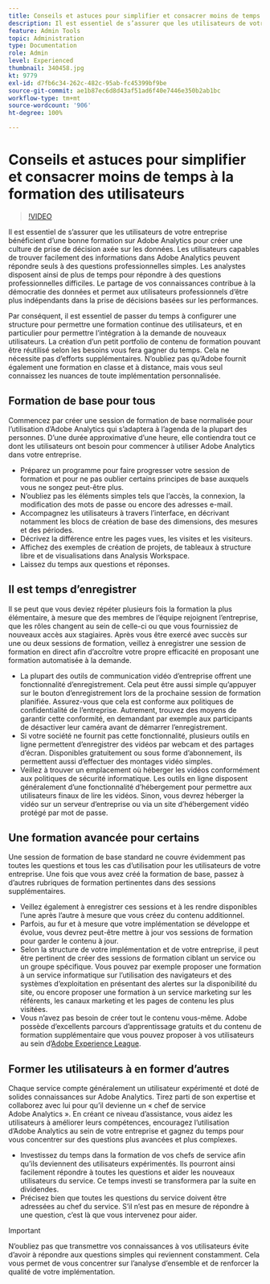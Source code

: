 ```yaml
---
title: Conseils et astuces pour simplifier et consacrer moins de temps à la formation des utilisateurs
description: Il est essentiel de s’assurer que les utilisateurs de votre entreprise bénéficient d’une bonne formation sur Adobe Analytics pour créer une culture de prise de décision axée sur les données. Les utilisateurs capables de trouver facilement des informations dans Adobe Analytics peuvent répondre seuls à des questions professionnelles simples. Les analystes disposent ainsi de plus de temps pour répondre à des questions professionnelles difficiles. Le partage de vos connaissances contribue à la démocratie des données et permet aux utilisateurs professionnels d’être plus indépendants dans la prise de décisions basées sur les performances.
feature: Admin Tools
topic: Administration
type: Documentation
role: Admin
level: Experienced
thumbnail: 340458.jpg
kt: 9779
exl-id: d7fb6c34-262c-482c-95ab-fc45399bf9be
source-git-commit: ae1b87ec6d8d43af51ad6f40e7446e350b2ab1bc
workflow-type: tm+mt
source-wordcount: '906'
ht-degree: 100%

---
```


# Conseils et astuces pour simplifier et consacrer moins de temps à la formation des utilisateurs

>[!VIDEO](https://video.tv.adobe.com/v/341105/?quality=12&learn=on&captions=fre_fr)

Il est essentiel de s’assurer que les utilisateurs de votre entreprise bénéficient d’une bonne formation sur Adobe Analytics pour créer une culture de prise de décision axée sur les données. Les utilisateurs capables de trouver facilement des informations dans Adobe Analytics peuvent répondre seuls à des questions professionnelles simples. Les analystes disposent ainsi de plus de temps pour répondre à des questions professionnelles difficiles. Le partage de vos connaissances contribue à la démocratie des données et permet aux utilisateurs professionnels d’être plus indépendants dans la prise de décisions basées sur les performances.

Par conséquent, il est essentiel de passer du temps à configurer une structure pour permettre une formation continue des utilisateurs, et en particulier pour permettre l’intégration à la demande de nouveaux utilisateurs. La création d’un petit portfolio de contenu de formation pouvant être réutilisé selon les besoins vous fera gagner du temps. Cela ne nécessite pas d’efforts supplémentaires. N’oubliez pas qu’Adobe fournit également une formation en classe et à distance, mais vous seul connaissez les nuances de toute implémentation personnalisée.


## Formation de base pour tous

Commencez par créer une session de formation de base normalisée pour l’utilisation d’Adobe Analytics qui s’adaptera à l’agenda de la plupart des personnes. D’une durée approximative d’une heure, elle contiendra tout ce dont les utilisateurs ont besoin pour commencer à utiliser Adobe Analytics dans votre entreprise.

* Préparez un programme pour faire progresser votre session de formation et pour ne pas oublier certains principes de base auxquels vous ne songez peut-être plus.
* N’oubliez pas les éléments simples tels que l’accès, la connexion, la modification des mots de passe ou encore des adresses e-mail.
* Accompagnez les utilisateurs à travers l’interface, en décrivant notamment les blocs de création de base des dimensions, des mesures et des périodes.
* Décrivez la différence entre les pages vues, les visites et les visiteurs.
* Affichez des exemples de création de projets, de tableaux à structure libre et de visualisations dans Analysis Workspace.
* Laissez du temps aux questions et réponses.

## Il est temps d’enregistrer

Il se peut que vous deviez répéter plusieurs fois la formation la plus élémentaire, à mesure que des membres de l’équipe rejoignent l’entreprise, que les rôles changent au sein de celle-ci ou que vous fournissiez de nouveaux accès aux stagiaires. Après vous être exercé avec succès sur une ou deux sessions de formation, veillez à enregistrer une session de formation en direct afin d’accroître votre propre efficacité en proposant une formation automatisée à la demande.

* La plupart des outils de communication vidéo d’entreprise offrent une fonctionnalité d’enregistrement. Cela peut être aussi simple qu’appuyer sur le bouton d’enregistrement lors de la prochaine session de formation planifiée. Assurez-vous que cela est conforme aux politiques de confidentialité de l’entreprise. Autrement, trouvez des moyens de garantir cette conformité, en demandant par exemple aux participants de désactiver leur caméra avant de démarrer l’enregistrement.
* Si votre société ne fournit pas cette fonctionnalité, plusieurs outils en ligne permettent d’enregistrer des vidéos par webcam et des partages d’écran. Disponibles gratuitement ou sous forme d’abonnement, ils permettent aussi d’effectuer des montages vidéo simples.
* Veillez à trouver un emplacement où héberger les vidéos conformément aux politiques de sécurité informatique. Les outils en ligne disposent généralement d’une fonctionnalité d’hébergement pour permettre aux utilisateurs finaux de lire les vidéos. Sinon, vous devrez héberger la vidéo sur un serveur d’entreprise ou via un site d’hébergement vidéo protégé par mot de passe.

## Une formation avancée pour certains

Une session de formation de base standard ne couvre évidemment pas toutes les questions et tous les cas d’utilisation pour les utilisateurs de votre entreprise. Une fois que vous avez créé la formation de base, passez à d’autres rubriques de formation pertinentes dans des sessions supplémentaires.

* Veillez également à enregistrer ces sessions et à les rendre disponibles l’une après l’autre à mesure que vous créez du contenu additionnel.
* Parfois, au fur et à mesure que votre implémentation se développe et évolue, vous devrez peut-être mettre à jour vos sessions de formation pour garder le contenu à jour.
* Selon la structure de votre implémentation et de votre entreprise, il peut être pertinent de créer des sessions de formation ciblant un service ou un groupe spécifique. Vous pouvez par exemple proposer une formation à un service informatique sur l’utilisation des navigateurs et des systèmes d’exploitation en présentant des alertes sur la disponibilité du site, ou encore proposer une formation à un service marketing sur les référents, les canaux marketing et les pages de contenu les plus visitées.
* Vous n’avez pas besoin de créer tout le contenu vous-même. Adobe possède d’excellents parcours d’apprentissage gratuits et du contenu de formation supplémentaire que vous pouvez proposer à vos utilisateurs au sein d’[Adobe Experience League](https://experienceleague.adobe.com/docs/analytics.html?lang=fr).



## Former les utilisateurs à en former d’autres

Chaque service compte généralement un utilisateur expérimenté et doté de solides connaissances sur Adobe Analytics. Tirez parti de son expertise et collaborez avec lui pour qu’il devienne un « chef de service Adobe Analytics ». En créant ce niveau d’assistance, vous aidez les utilisateurs à améliorer leurs compétences, encouragez l’utilisation d’Adobe Analytics au sein de votre entreprise et gagnez du temps pour vous concentrer sur des questions plus avancées et plus complexes.

* Investissez du temps dans la formation de vos chefs de service afin qu’ils deviennent des utilisateurs expérimentés. Ils pourront ainsi facilement répondre à toutes les questions et aider les nouveaux utilisateurs du service. Ce temps investi se transformera par la suite en dividendes.
* Précisez bien que toutes les questions du service doivent être adressées au chef du service. S’il n’est pas en mesure de répondre à une question, c’est là que vous intervenez pour aider.

>[!IMPORTANT]
>
>N’oubliez pas que transmettre vos connaissances à vos utilisateurs évite d’avoir à répondre aux questions simples qui reviennent constamment. Cela vous permet de vous concentrer sur l’analyse d’ensemble et de renforcer la qualité de votre implémentation.
